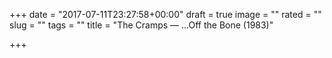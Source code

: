 +++
date = "2017-07-11T23:27:58+00:00"
draft = true
image = ""
rated = ""
slug = ""
tags = ""
title = "The Cramps — ...Off the Bone (1983)"

+++
